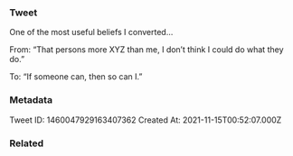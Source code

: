 ### Tweet
One of the most useful beliefs I converted…

From: “That persons more XYZ than me, I don’t think I could do what they do.”

To: “If someone can, then so can I.”

### Metadata
Tweet ID: 1460047929163407362
Created At: 2021-11-15T00:52:07.000Z

### Related

